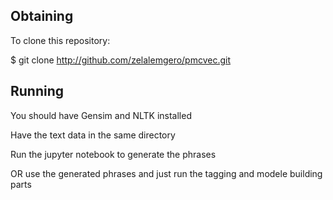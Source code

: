##  Obtaining

To clone this repository:

$ git clone http://github.com/zelalemgero/pmcvec.git

## Running
You should have Gensim and NLTK installed 

Have the text data in the same directory 


Run the jupyter notebook to generate the phrases 

 OR 
use the generated phrases and just run the tagging and modele building parts
